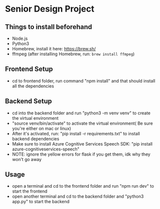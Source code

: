 # Senior Design Project

## Things to install beforehand
- Node.js
- Python3
- Homebrew, install it here: https://brew.sh/
- ffmpeg (after installing Homebrew, run: `brew install ffmpeg`)


## Frontend Setup
- cd to frontend folder, run command "npm install" and that should install all the dependencies

## Backend Setup
- cd into the backend folder and run "python3 -m venv venv" to create the virtual environment
- "source venv/bin/activate" to activate the virtual environment( Be sure you're either on mac or linux)
- After it's activated, run: "pip install -r requirements.txt" to install backend dependencies
- Make sure to install Azure Cognitive Services Speech SDK: "pip install azure-cognitiveservices-speech"
- NOTE: ignore the yellow errors for flask if you get them, idk why they won't go away

## Usage
- open a terminal and cd to the frontend folder and run "npm run dev" to start the frontend
- open another terminal and cd to the backend folder and "python3 app.py" to start the backend